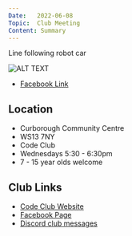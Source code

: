 ```yaml
---
Date:   2022-06-08
Topic:  Club Meeting
Content: Summary
---
```

Line following robot car

![ALT TEXT](https://scontent.fbhx6-1.fna.fbcdn.net/v/t15.5256-10/285830789_5492652014080659_146219236315141629_n.jpg?stp=dst-jpg_p235x350&_nc_cat=106&ccb=1-7&_nc_sid=ad6a45&_nc_ohc=3VxZ-DZwYQUAX8E1qEq&_nc_ht=scontent.fbhx6-1.fna&edm=AKK4YLsEAAAA&oh=00_AfCPFlRP7TxfuqH0JxoWmIgZhawYBcFG4Hb0h4-LYliCoQ&oe=652B05E5)

* [Facebook Link](https://www.facebook.com/1481985248595237/posts/4923046207822440/)

## Location

* Curborough Community Centre
* WS13 7NY
* Code Club
* Wednesdays 5:30 - 6:30pm
* 7 - 15 year olds welcome

## Club Links

* [Code Club Website](https://lichfield-code-club.github.io/)
* [Facebook Page](https://www.facebook.com/LichfieldCoders)
* [Discord club messages](https://discord.gg/szz6xGK)
